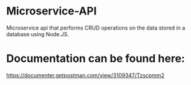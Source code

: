 # Microservice-API
 Microservice api that performs CRUD operations on the data stored in a database using Node.JS.
# Documentation can be found here:
   https://documenter.getpostman.com/view/3109347/Tzscpmm2
